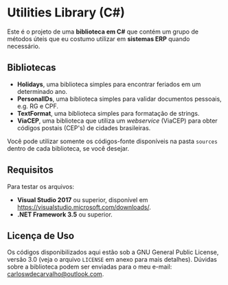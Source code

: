 # Utilities Library (C#)

Este é o projeto de uma **biblioteca em C#** que contém um grupo de métodos úteis que eu costumo utilizar em **sistemas ERP** quando necessário.

## Bibliotecas

- **Holidays**, uma biblioteca simples para encontrar feriados em um determinado ano.
- **PersonalIDs**, uma biblioteca simples para validar documentos pessoais, e.g. RG e CPF.
- **TextFormat**, uma biblioteca simples para formatação de strings.
- **ViaCEP**, uma biblioteca que utiliza um _webservice_ (ViaCEP) para obter códigos postais (CEP's) de cidades brasileiras.

Você pode utilizar somente os códigos-fonte disponíveis na pasta `sources` dentro de cada biblioteca, se você desejar.

## Requisitos

Para testar os arquivos:

- **Visual Studio 2017** ou superior, disponível em https://visualstudio.microsoft.com/downloads/.
- **.NET Framework 3.5** ou superior.

## Licença de Uso

Os códigos disponibilizados aqui estão sob a GNU General Public License, versão 3.0 (veja o arquivo `LICENSE` em anexo para mais detalhes). Dúvidas sobre a biblioteca podem ser enviadas para o meu e-mail: carloswdecarvalho@outlook.com.
